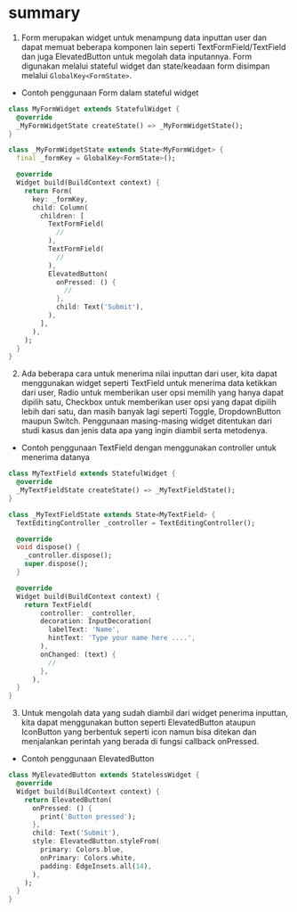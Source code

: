 # summary

1. Form merupakan widget untuk menampung data inputtan user dan dapat memuat beberapa komponen lain seperti TextFormField/TextField dan juga ElevatedButton untuk megolah data inputannya. Form digunakan melalui stateful widget dan state/keadaan form disimpan melalui ```GlobalKey<FormState>```.

- Contoh penggunaan Form dalam stateful widget

```dart
class MyFormWidget extends StatefulWidget {
  @override
  _MyFormWidgetState createState() => _MyFormWidgetState();
}

class _MyFormWidgetState extends State<MyFormWidget> {
  final _formKey = GlobalKey<FormState>();

  @override
  Widget build(BuildContext context) {
    return Form(
      key: _formKey,
      child: Column(
        children: [
          TextFormField(
            //
          ),
          TextFormField(
            //
          ),
          ElevatedButton(
            onPressed: () {
              //
            },
            child: Text('Submit'),
          ),
        ],
      ),
    );
  }
}
```

2. Ada beberapa cara untuk menerima nilai inputtan dari user, kita dapat menggunakan widget seperti TextField untuk menerima data ketikkan dari user, Radio untuk memberikan user opsi memilih yang hanya dapat dipilih satu, Checkbox untuk memberikan user opsi yang dapat dipilih lebih dari satu, dan masih banyak lagi seperti Toggle, DropdownButton maupun Switch. Penggunaan masing-masing widget ditentukan dari studi kasus dan jenis data apa yang ingin diambil serta metodenya.

- Contoh penggunaan TextField dengan menggunakan controller untuk menerima datanya

```dart
class MyTextField extends StatefulWidget {
  @override
  _MyTextFieldState createState() => _MyTextFieldState();
}

class _MyTextFieldState extends State<MyTextField> {
  TextEditingController _controller = TextEditingController();

  @override
  void dispose() {
    _controller.dispose();
    super.dispose();
  }

  @override
  Widget build(BuildContext context) {
    return TextField(
        controller: _controller,
        decoration: InputDecoration(
          labelText: 'Name',
          hintText: 'Type your name here ....',
        ),
        onChanged: (text) {
          //
        },
      ),
  }
}
```

3. Untuk mengolah data yang sudah diambil dari widget penerima inputtan, kita dapat menggunakan button seperti ElevatedButton ataupun IconButton yang berbentuk seperti icon namun bisa ditekan dan menjalankan perintah yang berada di fungsi callback onPressed.
   
- Contoh penggunaan ElevatedButton

```dart
class MyElevatedButton extends StatelessWidget {
  @override
  Widget build(BuildContext context) {
    return ElevatedButton(
      onPressed: () {
        print('Button pressed');
      },
      child: Text('Submit'),
      style: ElevatedButton.styleFrom(
        primary: Colors.blue,
        onPrimary: Colors.white, 
        padding: EdgeInsets.all(14), 
      ),
    );
  }
}
```
   
